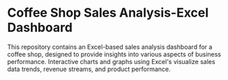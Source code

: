 # Coffee Shop Sales Analysis-Excel Dashboard
This repository contains an Excel-based sales analysis dashboard for a coffee shop, designed to provide insights into various aspects of business performance.
Interactive charts and graphs using Excel's visualize sales data trends, revenue streams, and product performance.
